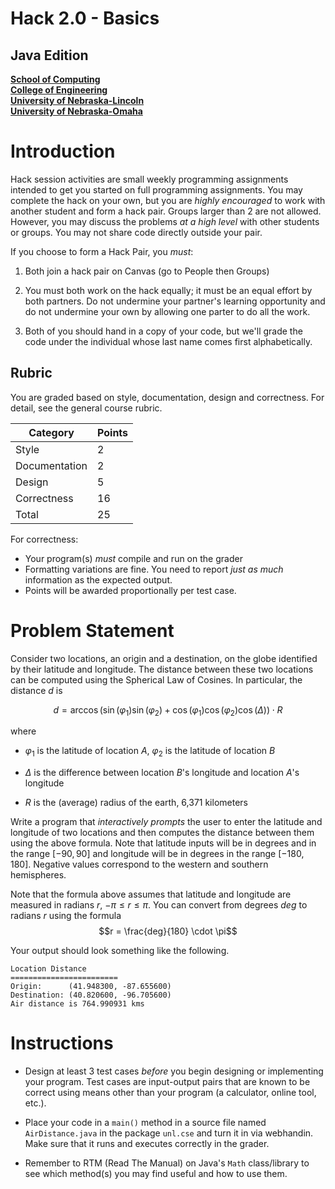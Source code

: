# Hack 2.0 - Basics
## Java Edition
**[School of Computing](https://computing.unl.edu/)**  
**[College of Engineering](https://engineering.unl.edu/)**  
**[University of Nebraska-Lincoln](https://unl.edu)**  
**[University of Nebraska-Omaha](https://http://unomaha.edu/)**  

# Introduction

Hack session activities are small weekly programming assignments
intended to get you started on full programming assignments. You may
complete the hack on your own, but you are *highly encouraged* to work
with another student and form a hack pair. Groups larger than 2 are not
allowed. However, you may discuss the problems *at a high level* with
other students or groups. You may not share code directly outside your
pair.

If you choose to form a Hack Pair, you *must*:

1.  Both join a hack pair on Canvas (go to People then Groups)

2.  You must both work on the hack equally; it must be an equal effort
    by both partners. Do not undermine your partner's learning
    opportunity and do not undermine your own by allowing one parter to
    do all the work.

3.  Both of you should hand in a copy of your code, but we'll grade the
    code under the individual whose last name comes first alphabetically.

## Rubric

You are graded based on style, documentation, design and correctness.
For detail, see the general course rubric.

| Category      | Points |
|---------------|--------|
| Style         | 2      |
| Documentation | 2      |
| Design        | 5      |
| Correctness   | 16     |
| Total         | 25     |

For correctness:
 - Your program(s) *must* compile and run on the grader
 - Formatting variations are fine. You need to report *just as much*
   information as the expected output.
 - Points will be awarded proportionally per test case.

# Problem Statement

Consider two locations, an origin and a destination, on the globe
identified by their latitude and longitude. The distance between these
two locations can be computed using the Spherical Law of Cosines. In
particular, the distance $d$ is

$$d = \arccos{(\sin(\varphi_1) \sin(\varphi_2) + \cos(\varphi_1) \cos(\varphi_2) \cos(\Delta) )} \cdot R$$

where

-   $\varphi_1$ is the latitude of location $A$, $\varphi_2$ is the
    latitude of location $B$

-   $\Delta$ is the difference between location $B$'s longitude and
    location $A$'s longitude

-   $R$ is the (average) radius of the earth, 6,371 kilometers

Write a program that *interactively prompts* the user to enter the latitude and
longitude of two locations and then computes the distance between them
using the above formula. Note that latitude inputs will be in degrees
and in the range $[-90, 90]$ and longitude will be in degrees in the
range $[-180, 180]$. Negative values correspond to the western and
southern hemispheres.

Note that the formula above assumes that latitude and longitude are
measured in radians $r$, $-\pi \leq r \leq \pi$. You can convert from
degrees $deg$ to radians $r$ using the formula
$$r = \frac{deg}{180} \cdot \pi$$

Your output should look something like the following.

``` text
Location Distance
========================
Origin:      (41.948300, -87.655600)
Destination: (40.820600, -96.705600)
Air distance is 764.990931 kms
```

# Instructions

-   Design at least 3 test cases *before* you begin designing or
    implementing your program. Test cases are input-output pairs that
    are known to be correct using means other than your program
    (a calculator, online tool, etc.).

-   Place your code in a `main()` method in a source file named
    `AirDistance.java` in the package `unl.cse` and turn it in via
    webhandin. Make sure that it runs and executes correctly in the grader.

-   Remember to RTM (Read The Manual) on Java's `Math`
    class/library to see which method(s) you may find useful and how to
    use them.
